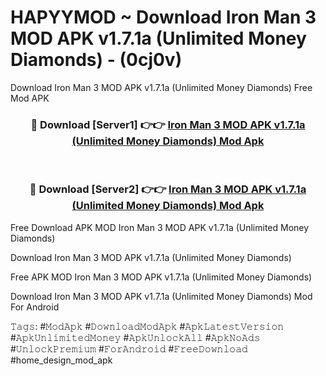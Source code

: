 # HAPYYMOD ~ Download Iron Man 3 MOD APK v1.7.1a (Unlimited Money Diamonds) - (0cj0v)
Download Iron Man 3 MOD APK v1.7.1a (Unlimited Money Diamonds) Free Mod APK

<div align="center">
<h3>🔴 Download [Server1] 👉👉 <a href="https://apk-comot.site?title=Iron_Man_3_MOD_APK_v1.7.1a_(Unlimited_Money_Diamonds)">Iron Man 3 MOD APK v1.7.1a (Unlimited Money Diamonds) Mod Apk</a></h3><br>

<h3>🔴 Download [Server2] 👉👉 <a href="https://apk-comot.site?title=Iron_Man_3_MOD_APK_v1.7.1a_(Unlimited_Money_Diamonds)">Iron Man 3 MOD APK v1.7.1a (Unlimited Money Diamonds) Mod Apk</a></h3>
</div>


Free Download APK MOD Iron Man 3 MOD APK v1.7.1a (Unlimited Money Diamonds)

Download Iron Man 3 MOD APK v1.7.1a (Unlimited Money Diamonds) 

Free APK MOD Iron Man 3 MOD APK v1.7.1a (Unlimited Money Diamonds) 

Download Iron Man 3 MOD APK v1.7.1a (Unlimited Money Diamonds) Mod For Android

𝚃𝚊𝚐𝚜: #𝙼𝚘𝚍𝙰𝚙𝚔 #𝙳𝚘𝚠𝚗𝚕𝚘𝚊𝚍𝙼𝚘𝚍𝙰𝚙𝚔 #𝙰𝚙𝚔𝙻𝚊𝚝𝚎𝚜𝚝𝚅𝚎𝚛𝚜𝚒𝚘𝚗 #𝙰𝚙𝚔𝚄𝚗𝚕𝚒𝚖𝚒𝚝𝚎𝚍𝙼𝚘𝚗𝚎𝚢 #𝙰𝚙𝚔𝚄𝚗𝚕𝚘𝚌𝚔𝙰𝚕𝚕 #𝙰𝚙𝚔𝙽𝚘𝙰𝚍𝚜 #𝚄𝚗𝚕𝚘𝚌𝚔𝙿𝚛𝚎𝚖𝚒𝚞𝚖 #𝙵𝚘𝚛𝙰𝚗𝚍𝚛𝚘𝚒𝚍 #𝙵𝚛𝚎𝚎𝙳𝚘𝚠𝚗𝚕𝚘𝚊𝚍 #home_design_mod_apk